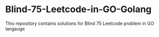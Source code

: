 # Blind-75-Leetcode-in-GO-Golang
This repository contains solutions for Blind 75 Leetcode problem in GO langauge
